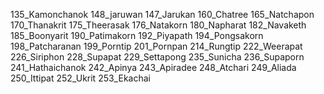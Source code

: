 135_Kamonchanok 148_jaruwan 147_Jarukan 160_Chatree 165_Natchapon 170_Thanakrit 175_Theerasak 176_Natakorn
180_Napharat 182_Navaketh 185_Boonyarit 190_Patimakorn 192_Piyapath 194_Pongsakorn 198_Patcharanan
199_Porntip 201_Pornpan 214_Rungtip 222_Weerapat 226_Siriphon 228_Supapat 229_Settapong 235_Sunicha 236_Supaporn 241_Hathaichanok 242_Apinya 243_Apiradee 248_Atchari 249_Aliada 250_Ittipat 252_Ukrit 253_Ekachai
